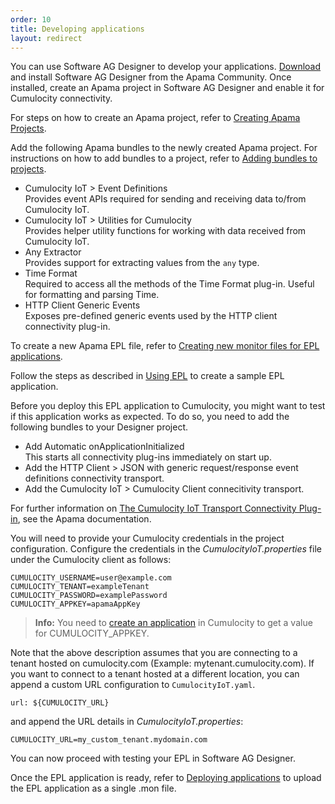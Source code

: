 ```yaml
---
order: 10
title: Developing applications
layout: redirect
---
```


You can use Software AG Designer to develop your applications. [Download](http://www.apamacommunity.com/downloads/) and install Software AG Designer from the Apama Community. Once installed, create an Apama project in Software AG Designer and enable it for Cumulocity connectivity.

For steps on how to create an Apama project, refer to [Creating Apama Projects](https://documentation.softwareag.com/onlinehelp/Rohan/Apama/v10-3/apama10-3/apama-webhelp/index.html#page/apama-webhelp%2FWIZARD_NEW_APAMA_PROJECT.html).

Add the following Apama bundles to the newly created Apama project. For instructions on how to add bundles to a project, refer to [Adding bundles to projects](https://documentation.softwareag.com/onlinehelp/Rohan/Apama/v10-3/apama10-3/apama-webhelp/index.html#page/apama-webhelp%2Fco-UsiApaStu_adding_bundles_to_projects.html).

* Cumulocity IoT > Event Definitions
<br>Provides event APIs required for sending and receiving data to/from Cumulocity IoT.
* Cumulocity IoT > Utilities for Cumulocity
<br>Provides helper utility functions for working with data received from Cumulocity IoT.
* Any Extractor
<br>Provides support for extracting values from the `any` type.
* Time Format
<br>Required to access all the methods of the Time Format plug-in. Useful for formatting and parsing Time.
* HTTP Client Generic Events
<br>Exposes pre-defined generic events used by the HTTP client connectivity plug-in.

To create a new Apama EPL file, refer to [Creating new monitor files for EPL applications](https://documentation.softwareag.com/onlinehelp/Rohan/Apama/v10-3/apama10-3/apama-webhelp/index.html#page/apama-webhelp%2FWIZARD_NEW_MONITORSCRIPT.html).

Follow the steps as described in [Using EPL](/guides/concepts/realtime/#using-epl) to create a sample EPL application.

Before you deploy this EPL application to Cumulocity, you might want to test if this application works as expected. To do so, you need to add the following bundles to your Designer project.

* Add Automatic onApplicationInitialized
<br>This starts all connectivity plug-ins immediately on start up.
* Add the HTTP Client > JSON with generic request/response event definitions connectivity transport.
* Add the Cumulocity IoT > Cumulocity Client connecitivity transport.

For further information on [The Cumulocity IoT Transport Connectivity Plug-in](https://documentation.softwareag.com/onlinehelp/Rohan/Apama/v10-3/apama10-3/apama-webhelp/index.html#page/apama-webhelp%2Fco-ConApaAppToExtCom_the_cumulocity_connectivity_plug_in.html%23wwconnect_header), see the Apama documentation.

You will need to provide your Cumulocity credentials in the project configuration. Configure the credentials in the *CumulocityIoT.properties* file under the Cumulocity client as follows:

```
CUMULOCITY_USERNAME=user@example.com 
CUMULOCITY_TENANT=exampleTenant 
CUMULOCITY_PASSWORD=examplePassword 
CUMULOCITY_APPKEY=apamaAppKey 
```

>**Info:** You need to [create an application](/guides/users-guide/administration#managing-applications) in Cumulocity to get a value for CUMULOCITY_APPKEY.

Note that the above description assumes that you are connecting to a tenant hosted on cumulocity.com (Example: mytenant.cumulocity.com). If you want to connect to a tenant hosted at a different location, you can append a custom URL configuration to `CumulocityIoT.yaml`.
      
```
url: ${CUMULOCITY_URL}
```

and append the URL details in *CumulocityIoT.properties*:

```
CUMULOCITY_URL=my_custom_tenant.mydomain.com
```

You can now proceed with testing your EPL in Software AG Designer.

Once the EPL application is ready, refer to [Deploying applications](/guides/apama/analytics-introduction/#deploying-apps) to upload the EPL application as a single .mon file.
